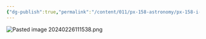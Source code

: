 ```yaml
---
{"dg-publish":true,"permalink":"/content/011/px-158-astronomy/px-158-i-stars/px-158-i3-theoretician-s-h-r-diagram/","created":"2024-11-25T10:50:32.000+00:00","updated":"2024-11-26T20:14:02.920+00:00"}
---
```


![Pasted image 20240226111538.png](/img/user/pics/Pasted%20image%2020240226111538.png)
